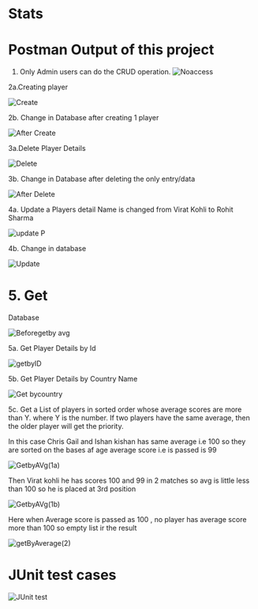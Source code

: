 # Stats

# Postman Output of this project

1.  Only Admin users can do the CRUD operation.
![Noaccess](https://github.com/sharmaakshansh/Stats/assets/121374240/3803a7b3-0f0e-4194-9870-a786c931a99e)

2a.Creating player

![Create](https://github.com/sharmaakshansh/Stats/assets/121374240/cedf39a7-429a-40c1-b54f-b77143942d33)

2b. Change in Database after creating 1 player

![After Create](https://github.com/sharmaakshansh/Stats/assets/121374240/ac0647cc-43d7-4004-bd77-f3fd8d3f334e)

3a.Delete Player Details

![Delete](https://github.com/sharmaakshansh/Stats/assets/121374240/fcd8422d-575b-4e05-9b33-2507a69381f0)

3b. Change in Database after deleting the only entry/data

![After Delete](https://github.com/sharmaakshansh/Stats/assets/121374240/a97bb4c6-2814-4f4f-94d8-e32d77431f78)

4a. Update a Players detail
 Name is changed from Virat Kohli to Rohit Sharma

![update P](https://github.com/sharmaakshansh/Stats/assets/121374240/8d58c459-3b9f-46b6-a918-672fb74fd940)

4b. Change in database

![Update](https://github.com/sharmaakshansh/Stats/assets/121374240/5d758137-f687-4c95-9796-aa4df9575915)

# 5. Get
Database 

![Beforegetby avg](https://github.com/sharmaakshansh/Stats/assets/121374240/fc4ceef8-f3ad-410b-932f-edf62dafd4f1)


5a. Get Player Details  by Id

![getbyID](https://github.com/sharmaakshansh/Stats/assets/121374240/1f096858-9d9b-4c50-a370-b684b5f9f4d6)

5b. Get Player Details by Country Name

![Get bycountry](https://github.com/sharmaakshansh/Stats/assets/121374240/2cdcffbc-3767-471b-b4cd-75b9c9bd2e91)

5c. Get a List of players in sorted order whose average scores are more than Y. where Y is the number. If two players have the same average, then the older player will get the priority.

In this case Chris Gail and Ishan kishan has same average i.e 100 so they are sorted on the bases af age average score i.e is passed is 99

![GetbyAVg(1a)](https://github.com/sharmaakshansh/Stats/assets/121374240/4f5b06ba-6e6a-4fbf-8e84-604580e55736)

Then Virat kohli he has scores 100 and 99 in 2 matches so avg is little less than 100 so he is placed at 3rd position

![GetbyAVg(1b)](https://github.com/sharmaakshansh/Stats/assets/121374240/d8d3825c-3408-4102-b374-9a9c001bcb63)

Here when Average score is passed as 100 , no player has average score more than 100 so empty list ir the result

![getByAverage(2)](https://github.com/sharmaakshansh/Stats/assets/121374240/fe8624b4-8efb-4c5f-a655-36b13d30d8de)

# JUnit test cases

![JUnit test](https://github.com/sharmaakshansh/Stats/assets/121374240/091c71ca-ad88-4272-a821-330b453e9bcf)

